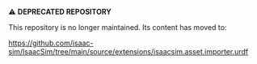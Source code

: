 ⚠️ **DEPRECATED REPOSITORY**

This repository is no longer maintained. Its content has moved to:

https://github.com/isaac-sim/IsaacSim/tree/main/source/extensions/isaacsim.asset.importer.urdf
